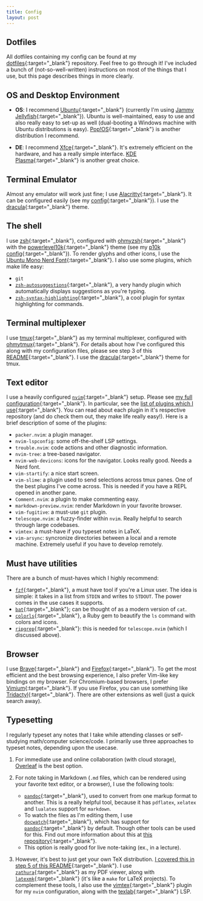 ```yaml
---
title: Config 
layout: post
---
```


## Dotfiles

All dotfiles containing my config can be found at my [dotfiles](https://github.com/codetalker7/dotfiles){:target="\_blank"} repository. Feel free to go through it! I've included a bunch of (not-so-well-written) instructions on most of the things that I use, but this page describes things in more clearly.

## OS and Desktop Environment

- **OS**: I recommend [Ubuntu](https://ubuntu.com/){:target="\_blank"} (currently I'm using [Jammy Jellyfish](https://releases.ubuntu.com/jammy/){:target="\_blank"}). Ubuntu is well-maintained, easy to use and also really easy to set-up as well (dual-booting a Windows machine with Ubuntu distributions is easy). [Pop!OS](https://pop.system76.com/){:target="\_blank"} is another distribution I recommend.

- **DE**: I recommend [Xfce](https://xfce.org/){:target="\_blank"}. It's extremely efficient on the hardware, and has a really simple interface. [KDE Plasma](https://kde.org/plasma-desktop/){:target="\_blank"} is another great choice.

## Terminal Emulator

Almost any emulator will work just fine; I use [Alacritty](https://github.com/alacritty/alacritty){:target="\_blank"}. It can be configured easily (see my [config](https://github.com/codetalker7/dotfiles/blob/main/.config/alacritty/alacritty.yml){:target="\_blank"}). I use the [dracula](https://draculatheme.com/alacritty){:target="\_blank"} theme.

## The shell

I use [zsh](https://www.zsh.org/){:target="\_blank"}, configured with [ohmyzsh](https://github.com/ohmyzsh/ohmyzsh){:target="\_blank"} with the [powerlevel10k](https://github.com/romkatv/powerlevel10k){:target="\_blank"} theme (see my [p10k config](https://github.com/codetalker7/dotfiles/blob/main/.p10k.zsh){:target="\_blank"}). To render glyphs and other icons, I use the [Ubuntu Mono Nerd Font](https://github.com/ryanoasis/nerd-fonts/tree/master/patched-fonts/UbuntuMono){:target="\_blank"}. I also use some plugins, which make life easy: 
- `git`
- [`zsh-autosuggestions`](https://github.com/zsh-users/zsh-autosuggestions){:target="\_blank"}, a very handy plugin which automatically displays suggestions as you're typing.
- [`zsh-syntax-highlighting`](https://github.com/zsh-users/zsh-syntax-highlighting){:target="\_blank"}, a cool plugin for syntax highlighting for commands.

## Terminal multiplexer

I use [tmux](https://github.com/tmux/tmux/wiki){:target="\_blank"} as my terminal multiplexer, configured with [ohmytmux](https://github.com/gpakosz/.tmux){:target="\_blank"}. For details about how I've configured this along with my configuration files, please see step 3 of this [README](https://github.com/codetalker7/dotfiles?tab=readme-ov-file#steps-to-carry-out){:target="\_blank"}. I use the [dracula](https://github.com/atgmello/dracula.omt){:target="\_blank"} theme for tmux.

## Text editor

I use a heavily configured [`nvim`](https://github.com/latex-lsp/texlab){:target="\_blank"} setup. Please see [my full configuration](https://github.com/codetalker7/dotfiles/tree/main/.config/nvim){:target="\_blank"}. In particular, see the [list of plugins which I use](https://github.com/codetalker7/dotfiles/blob/main/.config/nvim/lua/plugins.lua){:target="\_blank"}. You can read about each plugin in it's respective repository (and do check them out, they make life really easy!). Here is a brief description of some of the plugins:

- `packer.nvim`: a plugin manager. 
- `nvim-lspconfig`: some off-the-shelf LSP settings.
- `trouble.nvim`: code actions and other diagnostic information.
- `nvim-tree`: a tree-based navigator.
- `nvim-web-devicons`: icons for the navigator. Looks really good. Needs a Nerd font.
- `vim-startify`: a nice start screen.
- `vim-slime`: a plugin used to send selections across tmux panes. One of the best plugins I've come across. This is needed if you have a REPL opened in another pane.
- `Comment.nvim`: a plugin to make commenting easy.
- `markdown-preview.nvim`: render Markdown in your favorite browser.
- `vim-fugitive`: a must-use `git` plugin.
- `telescope.nvim`: a fuzzy-finder within `nvim`. Really helpful to search through large codebases.
- `vimtex`: a must-have if you typeset notes in LaTeX.
- `vim-arsync`: syncronize directories between a local and a remote machine. Extremely useful if you have to develop remotely.

## Must have utilities

There are a bunch of must-haves which I highly recommend:

- [`fzf`](https://github.com/junegunn/fzf){:target="\_blank"}, a must have tool if you're a Linux user. The idea is simple: it takes in a list from `STDIN` and writes to `STDOUT`. The power comes in the use cases it supports.
- [`bat`](https://github.com/sharkdp/bat){:target="\_blank"}; can be thought of as a modern version of `cat`. 
- [`colorls`](https://github.com/athityakumar/colorls){:target="\_blank"}, a Ruby gem to beautify the `ls` command with colors and icons.
- [`ripgrep`](https://github.com/BurntSushi/ripgrep){:target="\_blank"}: this is needed for `telescope.nvim` (which I discussed above).

## Browser

I use [Brave](https://brave.com/){:target="\_blank"} and [Firefox](https://www.mozilla.org/en-US/firefox/){:target="\_blank"}. To get the most efficient and the best browsing experience, I also prefer Vim-like key bindings on my browser. For Chromium-based browsers, I prefer [Vimium](https://vimium.github.io/){:target="\_blank"}. If you use Firefox, you can use something like [Tridactyl](https://github.com/tridactyl/tridactyl){:target="\_blank"}. There are other extensions as well (just a quick search away).

## Typesetting

I regularly typeset any notes that I take while attending classes or self-studying math/computer science/code. I primarily use three approaches to typeset notes, depending upon the usecase.

1. For immediate use and online collaboration (with cloud storage), [Overleaf](https://www.overleaf.com/) is the best option.

2. For note taking in Markdown (`.md` files, which can be rendered using your favorite text editor, or a browser), I use the following tools: 
    - [`pandoc`](https://pandoc.org/){:target="\_blank"}, used to convert from one markup format to another. This is a really helpful tool, because it has `pdflatex`, `xelatex` and `lualatex` support for `markdown`.
    - To watch the files as I'm editing them, I use [`docwatch`](https://github.com/elcorto/docwatch){:target="\_blank"}, which has support for [`pandoc`](https://pandoc.org/){:target="\_blank"} by default. Though other tools can be used for this. Find out more information about this at [this repository](https://github.com/codetalker7/notes-template){:target="\_blank"}.
    - This option is really good for live note-taking (ex., in a lecture).

3. However, it's best to just get your own TeX distribution. [I covered this in step 5 of this README](https://github.com/codetalker7/dotfiles?tab=readme-ov-file#latex-installation-and-setup){:target="\_blank"}. I use [`zathura`](https://pwmt.org/projects/zathura/installation/){:target="\_blank"} as my PDF viewer, along with [`latexmk`](https://mg.readthedocs.io/latexmk.html#){:target="\_blank"} (it's like a `make` for LaTeX projects). To complement these tools, I also use the [vimtex](https://github.com/lervag/vimtex?tab=readme-ov-file){:target="\_blank"} plugin for my `nvim` configuration, along with the [texlab](https://github.com/latex-lsp/texlab){:target="\_blank"} LSP.
